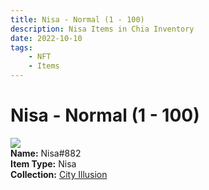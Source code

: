 ```yaml
---
title: Nisa - Normal (1 - 100)
description: Nisa Items in Chia Inventory
date: 2022-10-10
tags:
    - NFT
    - Items
---
```


# Nisa - Normal (1 - 100)
<div class="item_thumbnail">
<img loading="lazy" src="https://cl7tqcqgenzjk2ejhlgvciby5x5e7h6ata5e2wt5vmj5xk3veq.arweave.net/Ev84CgYjcpV_oiTrNUSA47fpPn8CYOk1afasT26t1JE"><br/>
<div><strong>Name:</strong> Nisa#882</div>
<div><strong>Item Type:</strong> Nisa</div>
<div><strong>Collection:</strong> <a href="https://www.spacescan.io/xch/nft/collection/col1lend2dcn558km4wcwta4xnkfv3xpcmlp9kyt0m909emvfxechlyqdl5ndg">City Illusion</a></div>
</div>

